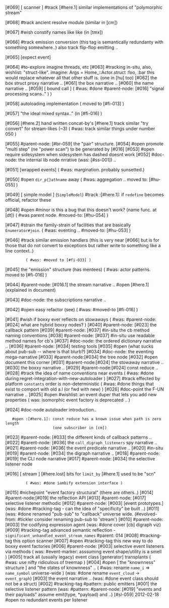 [#069]       [ scanner ]
       #track [#here.1] similar implementations of "polymorphic stream"

[#068]       #track ancient resolve module (similar in [cm])

[#067] #wish constify names like like (in [tmx])

[#066]       #track emission conversion (this tag is semantically
             redundanty with something somewhere..)
             also track flip-flop emitting ..

[#065]       [expect event]

[#064]    #to-explore imagine threads, etc
[#063]       #tracking in-situ, also, wishlist: "struct-like". imagine:
               Args = Home_::Actor.struct :foo, :bar
               this would replace whatever all that other stuff is.
               (one in [hu] too)
[#062]       the box struct proxy narrative ..
[#061]       the box narrative ..
[#060]       the name narrative ..
[#059]       [ bound call ]
             ( #was: #done #parent-node: [#016] "signal processing scans.." ) )

[#058]       autoloading implementation
             ( moved to [#fi-013] )

[#057]       "the ideal mixed syntax.." (in [#fi-016] )

[#056]       [#here.2] hand written concat-by's
             [#here.1] track similar "try convert" for stream-likes (~3)
             ( #was: track similar things under number 050 )

[#055]       #parent-node: [#br-059]  the "pair" structure.
[#054] #open promote "multi step" (ne "power scan") to be generated by [#016]
[#053] #open require sidesystem when sidesystem has dashed doesnt work
[#052]       #doc-node: the internal lib node nrrative (was: [#ss-001]) ..

[#051]       [wrapped events]
             ( #was: margination. probably sunsetted.)

[#050] #open `dir_p{}athname` away
             ( #was: aggregation .. moved to: [#hu-055] )

[#049]       [ simple model ]  (`SimpleModel`)
       #track :[#here.1]: if `redefine` becomes official, refactor these

[#048] #open #minor is this a bug that this doesn't work? (name func. at [dt])
             ( #was parent node. #moved-to: [#hu-054] )

[#047]       #strain the family-strain of facilities that are basically
             `Enumerator#join`. ( #was: eventing .. #moved-to: [#hu-053] )

[#046] #track similar emission handlers (this is very near [#066] but is
              for those that do not convert to exceptions but rather
              write to something like a line context..)

             ( #was: #moved to [#fi-033] )

[#045]       the "emission" structure (has mentees)
             ( #was: actor patterns. moved to [#fi-016] )

[#044]       #parent-node: [#016.1] the stream narrative ..
       #open  [#here.1]  (explained in document)

[#043]       #doc-node: the subscriptions narrative ..

[#042] #open easy refactor (see)
             ( #was: #moved-to [#fi-016] )

[#041] #wish if boxxy ever reflects on stowaways
             ( #was: #parent-node: [#024] what are hybrid boxxy nodes? )
[#040]       #parent-node: [#023] the callback pattern
[#039]       #parent-node: [#037] #in-situ the cb method naming conventions
[#038]       #parent-node: [#037] #in-situ use readable method names for cb's
[#037]       #doc-node: the ordered dictionary narrative ..
[#036]       #parent-node: [#034] testing tools
[#035] #open (what sucks about pub-sub -- where is that blurb?)
[#034]       #doc-node: the eventing mega-narrative
[#033]       #parent-node:[#034] the tree node
[#032] #open document this corner
[#031]       #parent-node:[#024] the stowaway narrative ..
[#030]       the boxxy narrative ..
[#029]       #parent-node:[#024] const reduce ..
[#028]       #track the idea of name conventions near events
             ( #was: #done during:regret-integration-with-new-autoloader )
[#027]       #track effected by platform `constants` order is non-deterministic
             ( #was: #done things that exist to comport with old a.l (or fwd with new) )
[#026]       #doc-point the F-UN narrative ..
[#025] #open #wishlist: an event duper that lets you add new properties
             ( was: isomorphic event factory is deprecated .. )

[#024]       #doc-node autoloader introduction..

       #open :[#here.1]: const reduce has a known issue when path is zero length
                         (one subscriber in [cm])

[#023]       #parent-node: [#033] the different kinds of callback patterns ..
[#022]       #parent-node: [#036] the `call_digraph_listeners` spy narrative ..
[#021]       #parent-node: [#036] the event predicate narrative ..
[#020]       #in-situ
[#019]       #parent-node: [#034] the digraph narrative ..
[#018]       #parent-node: [#019] the CLI node narrative
[#017]       #parent-node: [#034] the selective listener node

[#016]       [ stream ]
             [#here.lost] bits for `limit_by`
             [#here.1] used to be "scn"

             ( #was: #done iambify extension interface )
[#015]       #nichepoint "event factory structural" (there are others..)
[#014]       #parent-node:[#019] the reflection API
[#013]       #parent-node: [#017] selective listener methodic
[#012]       #parent-node: [#003]  [event prototypes.]
             (was: #done #tracking-tag - can the idea of "specificity" be built ..)
[#011]       (was: #done renamed "pub-sub" to "callback" universe wide.
               (#evolved-from: #tickler consider renaming pub-sub to 'stream')
[#010]       #parent-node: [#003] the codifying expression agent
             (was: #done cover [cb] digraph viz)
[#009]       #tracking-tag advanced semantic reflection -
               `significant_unhandled_event_stream_names`
               #parent: 014
[#008]       #tracking-tag this option scanner
[#007] #open #tracking-tag this new way to do boxxy event factories
[#006]       #parent-node: [#003] selective event listeners via methods
             ( was: #event-marker: asssuming event shape/utility is a smell )
[#005]       track all (usually legacy) event class [generator] transplants
             ( #was: use nifty ridiculous of treemap )
[#004] #open [ the "knownness" structure ] and "the states of knownness" ..
             ( #was: rename `name_i` => `name_symbol` universe-wide )
             (was: #done rename `event_cloud` -> `event_graph`)
[#003]       the event narrative ..
             (was: #done event class should not be a struct)
[#002]       #tracking-tag #pattern: public emitters
[#001]       the selective listener pattern
             (was: #pattern: #parent-node: [#019] "events and their payloads"
               assume emit(type, *payload) and ..)
[#sl-059] 2012-02-18 #open no redundant events per listener
